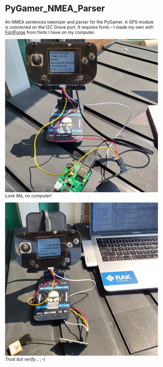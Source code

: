 # PyGamer_NMEA_Parser

An NMEA sentences tokenizer and parser for the PyGamer. A GPS module is connected on the I2C Grove port. It requires fonts – I made my own with [FontForge](https://fontforge.org/en-US/) from fonts I have on my computer.

![Demo_01](assets/Demo_01.jpg)<br />
*Look Ma, no computer!*

![Demo_02](assets/Demo_02.jpg)
*Trust but verify... ;-)*
